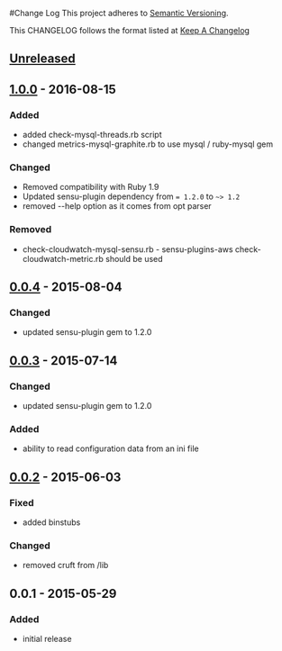 #Change Log
This project adheres to [Semantic Versioning](http://semver.org/).

This CHANGELOG follows the format listed at [Keep A Changelog](http://keepachangelog.com/)

## [Unreleased]

## [1.0.0] - 2016-08-15
### Added
- added check-mysql-threads.rb script
- changed metrics-mysql-graphite.rb to use mysql / ruby-mysql gem

### Changed
- Removed compatibility with Ruby 1.9
- Updated sensu-plugin dependency from `= 1.2.0` to `~> 1.2`
- removed --help option as it comes from opt parser

### Removed
- check-cloudwatch-mysql-sensu.rb - sensu-plugins-aws check-cloudwatch-metric.rb should be used

## [0.0.4] - 2015-08-04
### Changed
- updated sensu-plugin gem to 1.2.0

## [0.0.3] - 2015-07-14
### Changed
- updated sensu-plugin gem to 1.2.0

### Added
- ability to read configuration data from an ini file

## [0.0.2] - 2015-06-03
### Fixed
- added binstubs

### Changed
- removed cruft from /lib

## 0.0.1 - 2015-05-29
### Added
- initial release

[Unreleased]: https://github.com/sensu-plugins/sensu-plugins-mysql/compare/1.0.0...HEAD
[1.0.0]: https://github.com/sensu-plugins/sensu-plugins-mysql/compare/0.0.4...1.0.0
[0.0.4]: https://github.com/sensu-plugins/sensu-plugins-mysql/compare/0.0.3...0.0.4
[0.0.3]: https://github.com/sensu-plugins/sensu-plugins-mysql/compare/0.0.2...0.0.3
[0.0.2]: https://github.com/sensu-plugins/sensu-plugins-mysql/compare/0.0.1...0.0.2
